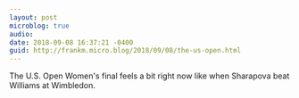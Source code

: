 ```yaml
---
layout: post
microblog: true
audio: 
date: 2018-09-08 16:37:21 -0400
guid: http://frankm.micro.blog/2018/09/08/the-us-open.html
---
```

The U.S. Open Women's final feels a bit right now like when Sharapova beat Williams at Wimbledon. 
